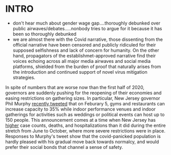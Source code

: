 # INTRO

- don't hear much about gender wage gap....thoroughly debunked over public airwaves/debates.....nonbody tries to argue for it because it has been so thoroughly debunked
- we are almost there with the Covid narrative, those dissenting from the official narrative have been censored and publicly ridiculed for their supposed selfishness and lack of concern for humanity. On the other hand, propagators of the establishmet-approved narrative find their voices echoing across all major media airwaves and social media platforms, shielded from the burden of proof that naturally arises from the introduction and continued support of novel virus mitigation strategies.

In spite of numbers that are worse now than the first half of 2020, governors are suddenly pushing for the reopening of their economies and easing restrictions on gathering sizes. In particular, New Jersey governor Phil Murphy [recently tweeted](https://twitter.com/GovMurphy/status/1356998994006794243?s=20) that on Feburary 5, gyms and restaurants can increase capacity to 35% while indoor performance venues and indoor gatherings for activities such as weddings or political events can host up to 150 people. This announcement comes at a time when New Jersey has [higher](https://covidtracking.com/data/state/new-jersey) case counts, deaths, and hospitalizations than it did during the entire stretch from June to October, where more severe restrictions were in place. Responses to Murphy's tweet show that the covid-panicked population is hardly pleased with his gradual move back towards normalcy, and would prefer their social bonds that channel a sense of safety. 
